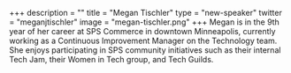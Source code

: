 +++
description = ""
title = "Megan Tischler"
type = "new-speaker"
twitter = "meganjtischler"
image = "megan-tischler.png"
+++
Megan is in the 9th year of her career at SPS Commerce in downtown Minneapolis, currently working as a Continuous Improvement Manager on the Technology team. She enjoys participating in SPS community initiatives such as their internal Tech Jam, their Women in Tech group, and Tech Guilds.
